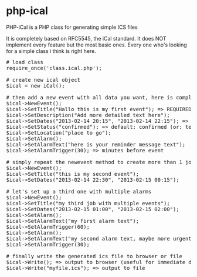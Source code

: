 # php-ical
PHP-iCal is a PHP class for generating simple ICS files

It is completely based on RFC5545, the iCal standard. It does NOT implement every feature but the most basic ones. 
Every one who's looking for a simple class i think is right here.

<pre>
# load class
require_once('class.ical.php');

# create new ical object
$ical = new iCal();

# then add a new event with all data you want, here is complete list of options you can set
$ical->NewEvent();
$ical->SetTitle("Hallo this is my first event"); => REQUIRED
$ical->SetDescription("Add more detailed text here");
$ical->SetDates("2013-02-14 20:15", "2013-02-14 22:15"); => REQUIRED
$ical->SetStatus("confirmed"); => default: confirmed (or: tentative/cancelled)
$ical->SetLocation("place to go");
$ical->SetAlarm();
$ical->SetAlarmText("here is your reminder message text");
$ical->SetAlarmTrigger(30); => minutes before event

# simply repeat the newevent method to create more than 1 job, here a very basic example
$ical->NewEvent();
$ical->SetTitle("this is my second event");
$ical->SetDates("2013-02-14 22:30", "2013-02-15 00:15");

# let's set up a third one with multiple alarms
$ical->NewEvent();
$ical->SetTitle("my third job with multiple events");
$ical->SetDates("2013-02-15 01:00", "2013-02-15 02:00");
$ical->SetAlarm();
$ical->SetAlarmText("my first alarm text");
$ical->SetAlarmTrigger(60);
$ical->SetAlarm();
$ical->SetAlarmText("my second alarm text, maybe more urgent");
$ical->SetAlarmTrigger(30);

# finally write the generated ics file to browser or file
$ical->Write(); => output to browser (useful for immediate download)
$ical->Write("myfile.ics"); => output to file
</pre>
